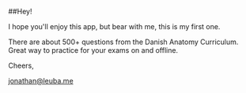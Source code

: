##Hey!


I hope you'll enjoy this app, but bear with me, this is my first one. 

There are about 500+ questions from the Danish Anatomy Curriculum.
Great way to practice for your exams on and offline. 

Cheers, 

jonathan@leuba.me



